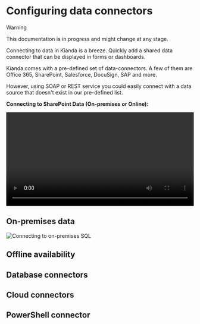 # Configuring data connectors

> [!WARNING]
>
> This documentation is in progress and might change at any stage.

Connecting to data in Kianda is a breeze. Quickly add a shared data connector that can be displayed in forms or dashboards.

Kianda comes with a pre-defined set of data-connectors. A few of them are Office 365, SharePoint, Salesforce, DocuSign, SAP and more.

However, using SOAP or REST service you could easily connect with a data source that doesn't exist in our pre-defined list.

**Connecting to SharePoint Data (On-premises or Online):**

<video width="100%" style="width:100%" controls>
    <source src="videos/connect to sharepoint.mp4">
    Your browser does not support the video tag.
    </source>
</video>


## On-premises data

![Connecting to on-premises SQL](https://app.kianda.com/Content/6ceb0eeb-bfb7-44a8-ad57-3df169286224/2929bafd-a863-48f8-985e-644bb48b7596.gif)

## Offline availability

## Database connectors

## Cloud connectors

## PowerShell connector